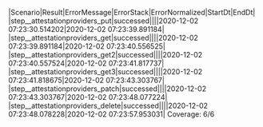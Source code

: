 |Scenario|Result|ErrorMessage|ErrorStack|ErrorNormalized|StartDt|EndDt|
|step__attestationproviders_put|successed||||2020-12-02 07:23:30.514202|2020-12-02 07:23:39.891184|
|step__attestationproviders_get|successed||||2020-12-02 07:23:39.891184|2020-12-02 07:23:40.556525|
|step__attestationproviders_get2|successed||||2020-12-02 07:23:40.557524|2020-12-02 07:23:41.817737|
|step__attestationproviders_get3|successed||||2020-12-02 07:23:41.818675|2020-12-02 07:23:43.303767|
|step__attestationproviders_patch|successed||||2020-12-02 07:23:43.303767|2020-12-02 07:23:48.077224|
|step__attestationproviders_delete|successed||||2020-12-02 07:23:48.078228|2020-12-02 07:23:57.953031|
Coverage: 6/6

